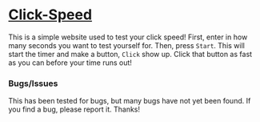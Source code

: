 # [Click-Speed](https://shaunikm.github.io/Click-Speed/)
This is a simple website used to test your click speed! First, enter in how many seconds you want to test yourself for. Then, press <code>Start</code>. This will start the timer and make a button,  <code>Click</code> show up. Click that button as fast as you can before your time runs out!

### Bugs/Issues
This has been tested for bugs, but many bugs have not yet been found. If you find a bug, please report it. Thanks!

